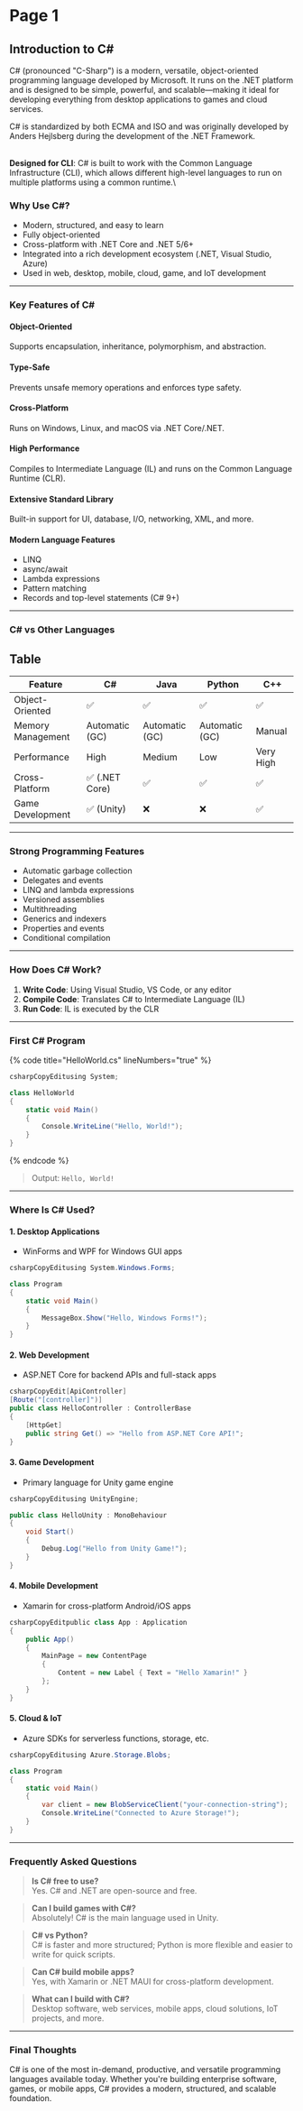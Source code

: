# Page 1

## Introduction to C\#

C# (pronounced "C-Sharp") is a modern, versatile, object-oriented programming language developed by Microsoft. It runs on the .NET platform and is designed to be simple, powerful, and scalable—making it ideal for developing everything from desktop applications to games and cloud services.

C# is standardized by both ECMA and ISO and was originally developed by Anders Hejlsberg during the development of the .NET Framework.

\
**Designed for CLI**: C# is built to work with the Common Language Infrastructure (CLI), which allows different high-level languages to run on multiple platforms using a common runtime.\


### Why Use C#?

* Modern, structured, and easy to learn
* Fully object-oriented
* Cross-platform with .NET Core and .NET 5/6+
* Integrated into a rich development ecosystem (.NET, Visual Studio, Azure)
* Used in web, desktop, mobile, cloud, game, and IoT development

***

### Key Features of C\#

#### Object-Oriented

Supports encapsulation, inheritance, polymorphism, and abstraction.

#### Type-Safe

Prevents unsafe memory operations and enforces type safety.

#### Cross-Platform

Runs on Windows, Linux, and macOS via .NET Core/.NET.

#### High Performance

Compiles to Intermediate Language (IL) and runs on the Common Language Runtime (CLR).

#### Extensive Standard Library

Built-in support for UI, database, I/O, networking, XML, and more.

#### Modern Language Features

* LINQ
* async/await
* Lambda expressions
* Pattern matching
* Records and top-level statements (C# 9+)

***

### C# vs Other Languages

## Table

| Feature           | C#             | Java           | Python         | C++       |
| ----------------- | -------------- | -------------- | -------------- | --------- |
| Object-Oriented   | ✅              | ✅              | ✅              | ✅         |
| Memory Management | Automatic (GC) | Automatic (GC) | Automatic (GC) | Manual    |
| Performance       | High           | Medium         | Low            | Very High |
| Cross-Platform    | ✅ (.NET Core)  | ✅              | ✅              | ✅         |
| Game Development  | ✅ (Unity)      | ❌              | ❌              | ✅         |

***

### Strong Programming Features

* Automatic garbage collection
* Delegates and events
* LINQ and lambda expressions
* Versioned assemblies
* Multithreading
* Generics and indexers
* Properties and events
* Conditional compilation

***

### How Does C# Work?

1. **Write Code**: Using Visual Studio, VS Code, or any editor
2. **Compile Code**: Translates C# to Intermediate Language (IL)
3. **Run Code**: IL is executed by the CLR

***

### First C# Program

\{% code title="HelloWorld.cs" lineNumbers="true" %\}

```csharp
csharpCopyEditusing System;

class HelloWorld
{
    static void Main()
    {
        Console.WriteLine("Hello, World!");
    }
}
```

\{% endcode %\}

> Output: `Hello, World!`

***

### Where Is C# Used?

#### 1. Desktop Applications

* WinForms and WPF for Windows GUI apps

```csharp
csharpCopyEditusing System.Windows.Forms;

class Program
{
    static void Main()
    {
        MessageBox.Show("Hello, Windows Forms!");
    }
}
```

#### 2. Web Development

* ASP.NET Core for backend APIs and full-stack apps

```csharp
csharpCopyEdit[ApiController]
[Route("[controller]")]
public class HelloController : ControllerBase
{
    [HttpGet]
    public string Get() => "Hello from ASP.NET Core API!";
}
```

#### 3. Game Development

* Primary language for Unity game engine

```csharp
csharpCopyEditusing UnityEngine;

public class HelloUnity : MonoBehaviour
{
    void Start()
    {
        Debug.Log("Hello from Unity Game!");
    }
}
```

#### 4. Mobile Development

* Xamarin for cross-platform Android/iOS apps

```csharp
csharpCopyEditpublic class App : Application
{
    public App()
    {
        MainPage = new ContentPage
        {
            Content = new Label { Text = "Hello Xamarin!" }
        };
    }
}
```

#### 5. Cloud & IoT

* Azure SDKs for serverless functions, storage, etc.

```csharp
csharpCopyEditusing Azure.Storage.Blobs;

class Program
{
    static void Main()
    {
        var client = new BlobServiceClient("your-connection-string");
        Console.WriteLine("Connected to Azure Storage!");
    }
}
```

***

### Frequently Asked Questions

> **Is C# free to use?**\
> Yes. C# and .NET are open-source and free.

> **Can I build games with C#?**\
> Absolutely! C# is the main language used in Unity.

> **C# vs Python?**\
> C# is faster and more structured; Python is more flexible and easier to write for quick scripts.

> **Can C# build mobile apps?**\
> Yes, with Xamarin or .NET MAUI for cross-platform development.

> **What can I build with C#?**\
> Desktop software, web services, mobile apps, cloud solutions, IoT projects, and more.

***

### Final Thoughts

C# is one of the most in-demand, productive, and versatile programming languages available today. Whether you're building enterprise software, games, or mobile apps, C# provides a modern, structured, and scalable foundation.

